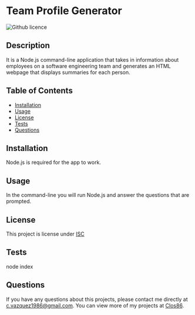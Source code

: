 # Team Profile Generator
  ![Github licence](http://img.shields.io/badge/license-ISC-blue.svg)  
  ## Description 
  It is a Node.js command-line application that takes in information about employees on a software engineering team and generates an HTML webpage that displays summaries for each person.
  ## Table of Contents
  * [Installation](#installation)
  * [Usage](#usage)
  * [License](#license)  
  * [Tests](#tests)
  * [Questions](#questions)
  
  ## Installation 
  Node.js is required for the app to work.
  ## Usage 
  In the command-line you will run Node.js and answer the questions that are prompted.
  
  ## License 
  This project is license under [ISC](https://choosealicense.com/licenses/ISC/)
  ## Tests
  node index
  ## Questions
  If you have any questions about this projects, please contact me directly at [c.vazquez1986@gmail.com](mailto:c.vazquez1986@gmail.com). You can view more of my projects at [Clos86](https://github.com/Clos86).
